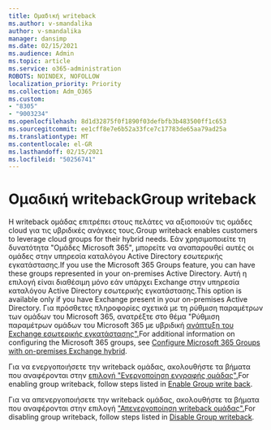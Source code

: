 ```yaml
---
title: Ομαδική writeback
ms.author: v-smandalika
author: v-smandalika
manager: dansimp
ms.date: 02/15/2021
ms.audience: Admin
ms.topic: article
ms.service: o365-administration
ROBOTS: NOINDEX, NOFOLLOW
localization_priority: Priority
ms.collection: Adm_O365
ms.custom:
- "8305"
- "9003234"
ms.openlocfilehash: 8d1d32875f0f1890f03defbfb3b483500ff1c653
ms.sourcegitcommit: ee1cff8e7e6b52a33fce7c17783de65aa79ad25a
ms.translationtype: MT
ms.contentlocale: el-GR
ms.lasthandoff: 02/15/2021
ms.locfileid: "50256741"
---
```

# <a name="group-writeback"></a><span data-ttu-id="0136a-102">Ομαδική writeback</span><span class="sxs-lookup"><span data-stu-id="0136a-102">Group writeback</span></span>

<span data-ttu-id="0136a-103">Η writeback ομάδας επιτρέπει στους πελάτες να αξιοποιούν τις ομάδες cloud για τις υβριδικές ανάγκες τους.</span><span class="sxs-lookup"><span data-stu-id="0136a-103">Group writeback enables customers to leverage cloud groups for their hybrid needs.</span></span> <span data-ttu-id="0136a-104">Εάν χρησιμοποιείτε τη δυνατότητα "Ομάδες Microsoft 365", μπορείτε να αναπαρουθεί αυτές οι ομάδες στην υπηρεσία καταλόγου Active Directory εσωτερικής εγκατάστασης.</span><span class="sxs-lookup"><span data-stu-id="0136a-104">If you use the Microsoft 365 Groups feature, you can have these groups represented in your on-premises Active Directory.</span></span> <span data-ttu-id="0136a-105">Αυτή η επιλογή είναι διαθέσιμη μόνο εάν υπάρχει Exchange στην υπηρεσία καταλόγου Active Directory εσωτερικής εγκατάστασης.</span><span class="sxs-lookup"><span data-stu-id="0136a-105">This option is available only if you have Exchange present in your on-premises Active Directory.</span></span> <span data-ttu-id="0136a-106">Για πρόσθετες πληροφορίες σχετικά με τη ρύθμιση παραμέτρων των ομάδων του Microsoft 365, ανατρέξτε στο θέμα "Ρύθμιση παραμέτρων ομάδων του Microsoft 365 με υβριδική [ανάπτυξη του Exchange εσωτερικής εγκατάστασης".](https://docs.microsoft.com/exchange/hybrid-deployment/set-up-microsoft-365-groups#enable-group-writeback-in-azure-ad-connect)</span><span class="sxs-lookup"><span data-stu-id="0136a-106">For additional information on configuring the Microsoft 365 groups, see [Configure Microsoft 365 Groups with on-premises Exchange hybrid](https://docs.microsoft.com/exchange/hybrid-deployment/set-up-microsoft-365-groups#enable-group-writeback-in-azure-ad-connect).</span></span>

<span data-ttu-id="0136a-107">Για να ενεργοποιήσετε την writeback ομάδας, ακολουθήστε τα βήματα που αναφέρονται στην [επιλογή "Ενεργοποίηση εγγραφής ομάδας".](https://docs.microsoft.com/azure/active-directory/hybrid/how-to-connect-group-writeback#enable-group-writeback)</span><span class="sxs-lookup"><span data-stu-id="0136a-107">For enabling group writeback, follow steps listed in [Enable Group write back](https://docs.microsoft.com/azure/active-directory/hybrid/how-to-connect-group-writeback#enable-group-writeback).</span></span> 

<span data-ttu-id="0136a-108">Για να απενεργοποιήσετε την writeback ομάδας, ακολουθήστε τα βήματα που αναφέρονται στην επιλογή ["Απενεργοποίηση writeback ομάδας".](https://docs.microsoft.com/azure/active-directory/hybrid/how-to-connect-group-writeback#disabling-group-writeback)</span><span class="sxs-lookup"><span data-stu-id="0136a-108">For disabling group writeback, follow steps listed in [Disable Group writeback](https://docs.microsoft.com/azure/active-directory/hybrid/how-to-connect-group-writeback#disabling-group-writeback).</span></span>